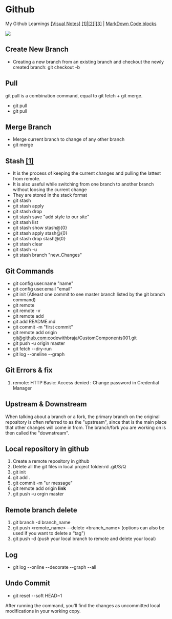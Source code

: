 # Github
My Github Learnings
[[Visual Notes]](https://www.draw.io)
[[1]](https://www.youtube.com/watch?v=3a2x1iJFJWc)|[[2]](https://guide.freecodecamp.org/git/git-pull/)|[[3]](https://help.github.com/en/github/using-git/about-remote-repositories)
| [MarkDown Code blocks](https://support.codebasehq.com/articles/tips-tricks/syntax-highlighting-in-markdown)

![](https://i.ibb.co/0X29fQ2/Git-Work-Flow.png)

## Create New Branch
* Creating a new branch from an existing branch and checkout the newly created branch: git checkout -b <branch-Name>
  
## Pull
git pull is a combination command, equal to git fetch + git merge.
* git pull
* git pull 

## Merge Branch
* Merge current branch to change of any other branch 
* git merge <branch-Name> 

## Stash [[1]](https://www.atlassian.com/git/tutorials/saving-changes/git-stash#re-applying-your-stashed-changes)
* It is the process of keeping the current changes and pulling the lattest from remote.
* It is also useful while switching from one branch to another branch without loosing the current change
* They are stored in the stack format
* git stash
* git stash apply
* git stash drop
* git stash save "add style to our site"
* git stash list
* git stash show stash@{0}
* git stash apply stash@{0}
* git stash drop stash@{0}
* git stash clear
* git stash -u
* git stash branch "new_Changes"

## Git Commands
* git config user.name "name"
* git config user.email "email"
* git init (Atleast one commit to see master branch listed by the git branch command)
* git remote
* git remote -v
* git remote add <name> <url>
* git add README.md
* git commit -m "first commit"
* git remote add origin git@github.com:codewithbraja/CustomComponents001.git
* git push -u origin master
* git fetch --dry-run
* git log --oneline --graph

## Git Errors & fix
1. remote: HTTP Basic: Access denied : Change password in Credential Manager

## Upstream & Downstream
When talking about a branch or a fork, the primary branch on the original repository is often referred to as the "upstream", since that is the main place that other changes will come in from. The branch/fork you are working on is then called the "downstream".

## Local repository in github
1. Create a remote repository in github
2. Delete all the git files in local project folder:rd .git/S/Q
3. git init
4. git add .
5. git commit -m "ur message"
6. git remote add origin **link**
7. git push -u orgin master

## Remote branch delete
1. git branch -d branch_name
2. git push <remote_name> --delete <branch_name> (options can also be used if you want to delete a “tag")
3. git push -d (push your local branch to remote and delete your local)

## Log
* git log --online --decorate --graph --all

## Undo Commit
* git reset --soft HEAD~1

After running the command, you'll find the changes as uncommitted local modifications in your working copy.
